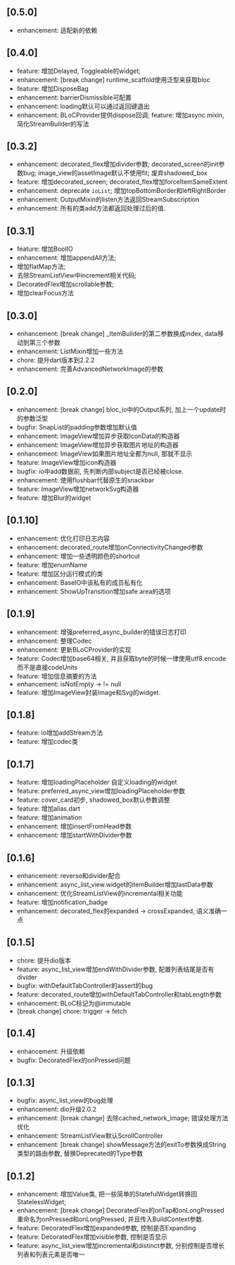 ## [0.5.0]
- enhancement: 适配新的依赖

## [0.4.0]
- feature: 增加Delayed, Toggleable的widget; 
- enhancement: [break change] runtime_scaffold使用泛型来获取bloc
- feature: 增加DisposeBag
- enhancement: barrierDismissible可配置
- enhancement: loading默认可以通过返回键退出
- enhancement: BLoCProvider提供dispose回调; feature: 增加async mixin, 简化StreamBuilder的写法

## [0.3.2]
- enhancement: decorated_flex增加divider参数; decorated_screen的init参数bug; image_view的assetImage默认不使用fit; 废弃shadowed_box
- feature: 增加decorated_screen; decorated_flex增加forceItemSameExtent
- enhancement: deprecate `ioList`; 增加topBottomBorder和leftRightBorder
- enhancement: OutputMixin的listen方法返回StreamSubscription
- enhancement: 所有的类add方法都返回处理过后的值.

## [0.3.1]
- feature: 增加BoolIO
- enhancement: 增加appendAll方法;
- 增加flatMap方法; 
- 去除StreamListView中increment相关代码; 
- DecoratedFlex增加scrollable参数; 
- 增加clearFocus方法

## [0.3.0]
- enhancement: [break change] _ItemBuilder的第二参数换成index, data移动到第三个参数
- enhancement: ListMixin增加一些方法
- chore: 提升dart版本到2.2.2
- enhancement: 完善AdvancedNetworkImage的参数

## [0.2.0]
- enhancement: [break change] bloc_io中的Output系列, 加上一个update时的参数泛型
- bugfix: SnapList的padding参数增加默认值
- enhancement: ImageView增加异步获取IconData的构造器
- enhancement: ImageView增加异步获取图片地址的构造器
- enhancement: ImageView如果图片地址全都为null, 那就不显示
- feature: ImageView增加icon构造器
- bugfix: io中add数据前, 先判断内部subject是否已经被close.
- enhancement: 使用flushbar代替原生的snackbar
- feature: ImageView增加networkSvg构造器
- feature: 增加Blur的widget

## [0.1.10]
- enhancement: 优化打印日志内容
- enhancement: decorated_route增加onConnectivityChanged参数
- enhancement: 增加一些透明颜色的shortcut
- feature: 增加enumName
- feature: 增加区分运行模式的类
- enhancement: BaseIO中该私有的成员私有化
- enhancement: ShowUpTransition增加safe area的选项

## [0.1.9]
- enhancement: 增强preferred_async_builder的错误日志打印
- enhancement: 整理Codec
- enhancement: 更新BLoCProvider的实现
- feature: Codec增加base64相关, 并且获取byte的时候一律使用utf8.encode而不是直接codeUnits
- feature: 增加信息摘要的方法
- enhancement: isNotEmpty -> != null
- feature: 增加ImageView封装Image和Svg的widget.

## [0.1.8]
- feature: io增加addStream方法
- feature: 增加codec类

## [0.1.7]
- feature: 增加loadingPlaceholder 自定义loading的widget
- feature: preferred_async_view增加loadingPlaceholder参数
- feature: cover_card初步, shadowed_box默认参数调整
- feature: 增加alias.dart
- feature: 增加animation
- enhancement: 增加insertFromHead参数
- enhancement: 增加startWithDivider参数

## [0.1.6]
- enhancement: reverse和divider配合
- enhancement: async_list_view.widget的itemBuilder增加lastData参数
- enhancement: 优化StreamListView的incremental相关功能
- feature: 增加notification_badge
- enhancement: decorated_flex的expanded -> crossExpanded, 语义准确一点

## [0.1.5]
- chore: 提升dio版本
- feature: async_list_view增加endWithDivider参数, 配置列表结尾是否有divider
- bugfix: withDefaultTabController的assert的bug
- feature: decorated_route增加withDefaultTabController和tabLength参数
- enhancement: BLoC标记为@immutable
- [break change] chore: trigger -> fetch

## [0.1.4]
- enhancement: 升级依赖
- bugfix: DecoratedFlex的onPressed问题

## [0.1.3]

- bugfix: async_list_view的bug处理
- enhancement: dio升级2.0.2
- enhancement: [break change] 去除cached_network_image; 错误处理方法优化
- enhancement: StreamListView默认ScrollController
- enhancement: [break change] showMessage方法的exitTo参数换成String类型的路由参数, 替换Deprecated的Type参数

## [0.1.2]

- enhancement: 增加Value类, 把一些简单的StatefulWidget转换回StatelessWidget;
- enhancement: [break change] DecoratedFlex的onTap和onLongPressed重命名为onPressed和onLongPressed, 并且传入BuildContext参数.
- feature: DecoratedFlex增加expanded参数, 控制是否Expanding
- feature: DecoratedFlex增加visible参数, 控制是否显示
- feature: async_list_view增加incremental和distinct参数, 分别控制是否增长列表和列表元素是否唯一
